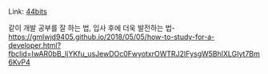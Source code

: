 Link: [44bits](https://www.44bits.io/ko)


같이 개발 공부를 잘 하는 법, 입사 후에 더욱 발전하는 법-https://gmlwjd9405.github.io/2018/05/05/how-to-study-for-a-developer.html?fbclid=IwAR0bB_IjYKfu_usJewDOc0FwyotxrOWTRJ2IFysgW5BhlXLGIyt7Bm6KvP4

